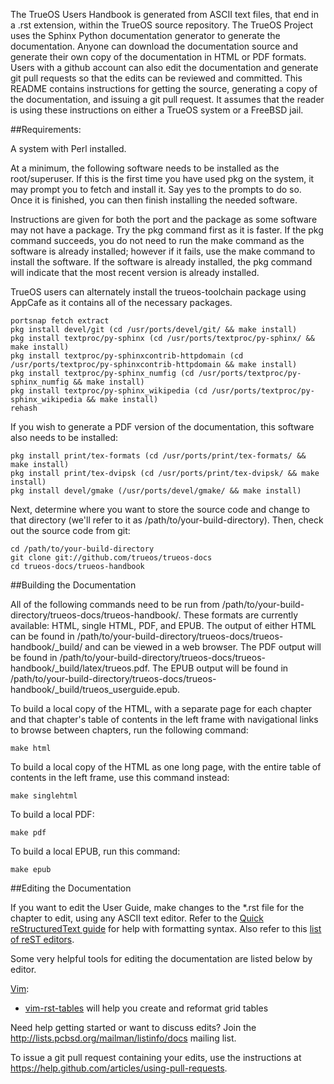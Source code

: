 The TrueOS Users Handbook is generated from ASCII text files, that end in a .rst extension, within the TrueOS source repository. The TrueOS Project uses the Sphinx Python documentation generator to generate the documentation. Anyone can download the documentation source and generate their own copy of the documentation in HTML or PDF formats. Users with a github account can also edit the documentation and generate git pull requests so that the edits can be reviewed and committed. This README contains instructions for getting the source, generating a copy of the documentation, and issuing a git pull request. It assumes that the reader is using these instructions on either a TrueOS system or a FreeBSD jail.

##Requirements:

A system with Perl installed.

At a minimum, the following software needs to be installed as the root/superuser. If this is the first time you have used pkg on the system, it may prompt you to fetch and install it. Say yes to the prompts to do so. Once it is finished, you can then finish installing the needed software.

Instructions are given for both the port and the package as some software may not have a package. Try the pkg command first as it is faster. If the pkg command succeeds, you do not need to run the make command as the software is already installed; however if it fails, use the make command to install the software. If the software is already installed, the pkg command will indicate that the most recent version is already installed. 

TrueOS users can alternately install the trueos-toolchain package using AppCafe as it contains all of the necessary packages.

```
portsnap fetch extract
pkg install devel/git (cd /usr/ports/devel/git/ && make install)
pkg install textproc/py-sphinx (cd /usr/ports/textproc/py-sphinx/ && make install)
pkg install textproc/py-sphinxcontrib-httpdomain (cd /usr/ports/textproc/py-sphinxcontrib-httpdomain && make install)
pkg install textproc/py-sphinx_numfig (cd /usr/ports/textproc/py-sphinx_numfig && make install)
pkg install textproc/py-sphinx_wikipedia (cd /usr/ports/textproc/py-sphinx_wikipedia && make install)
rehash
```

If you wish to generate a PDF version of the documentation, this software also needs to be installed:


```
pkg install print/tex-formats (cd /usr/ports/print/tex-formats/ && make install)
pkg install print/tex-dvipsk (cd /usr/ports/print/tex-dvipsk/ && make install)
pkg install devel/gmake (/usr/ports/devel/gmake/ && make install)
```

Next, determine where you want to store the source code and change to that directory (we'll refer to it as /path/to/your-build-directory). Then, check out the source code from git:

```
cd /path/to/your-build-directory
git clone git://github.com/trueos/trueos-docs
cd trueos-docs/trueos-handbook
```

##Building the Documentation

All of the following commands need to be run from /path/to/your-build-directory/trueos-docs/trueos-handbook/. These formats are currently available: HTML, single HTML, PDF, and EPUB. The output of either HTML can be found in /path/to/your-build-directory/trueos-docs/trueos-handbook/_build/ and can be viewed in a web browser. The
PDF output will be found in /path/to/your-build-directory/trueos-docs/trueos-handbook/_build/latex/trueos.pdf. The EPUB output will be found in
/path/to/your-build-directory/trueos-docs/trueos-handbook/_build/trueos_userguide.epub.

To build a local copy of the HTML, with a separate page for each chapter and that chapter's table of contents in the left frame with navigational links to browse between chapters, run the following command:

```
make html
```

To build a local copy of the HTML as one long page, with the entire table of contents in the left frame, use this command instead:

```
make singlehtml
```

To build a local PDF:

```
make pdf
```

To build a local EPUB, run this command:

```
make epub
```

##Editing the Documentation

If you want to edit the User Guide, make changes to the \*.rst file for the chapter to edit, using any ASCII text editor. Refer to the [Quick reStructuredText guide](http://docutils.sourceforge.net/docs/user/rst/quickref.html) for help with formatting syntax. Also refer to this [list of reST editors](http://wiki.typo3.org/Editors_%28reST%29).

Some very helpful tools for editing the documentation are listed below by editor.

[Vim](http://www.vim.org):
* [vim-rst-tables](https://github.com/nvie/vim-rst-tables) will help you create and reformat grid tables

Need help getting started or want to discuss edits? Join the http://lists.pcbsd.org/mailman/listinfo/docs mailing list.

To issue a git pull request containing your edits, use the instructions at https://help.github.com/articles/using-pull-requests.
